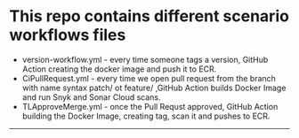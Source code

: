 # This repo contains different scenario workflows files

- version-workflow.yml - every time someone tags a version, GitHub Action creating the docker image and push it to ECR.
- CiPullRequest.yml - every time we open pull request from the branch with name syntax patch/ ot feature/ ,GitHub Action builds Docker Image and run Snyk and Sonar Cloud scans.
- TLApproveMerge.yml - once the Pull Requst approved, GitHub Action building the Docker Image, creating tag, scan it and pushes to ECR.

-------------------------
